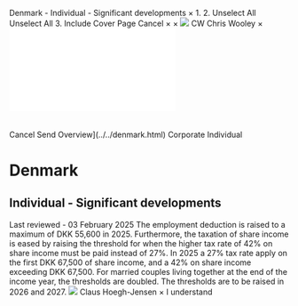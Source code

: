 Denmark - Individual - Significant developments
×
1.
2.
Unselect All
Unselect All
3.
Include Cover Page
Cancel
×
×
![](../../-/media/world-wide-tax-summaries/attachments/global---chris-wooley.ashx%3Frev=ac5e5f3223b34096b1afc2a6009c7320&revision=ac5e5f32-23b3-4096-b1af-c2a6009c7320&hash=859B7ADC84DC2CBEC9760E9E6EE7DE6D0A8BFCDF)
CW
Chris Wooley
×
![](significant-developments.html)
######
Cancel
Send
Overview](../../denmark.html)
Corporate
Individual
# Denmark
## Individual - Significant developments
Last reviewed - 03 February 2025
The employment deduction is raised to a maximum of DKK 55,600 in 2025.
Furthermore, the taxation of share income is eased by raising the threshold for when the higher tax rate of 42% on share income must be paid instead of 27%. In 2025 a 27% tax rate apply on the first DKK 67,500 of share income, and a 42% on share income exceeding DKK 67,500.
For married couples living together at the end of the income year, the thresholds are doubled.
The thresholds are to be raised in 2026 and 2027.
![](../../-/media/world-wide-tax-summaries/denmarkclaus-hoeghjensendenmark--clause-hoeghjensenpng20220714151116669.ashx%3Frev=479d58fbd249453d8b2cff2c456f30d9&revision=479d58fb-d249-453d-8b2c-ff2c456f30d9&hash=7F07421FF6EC2A7BE323AFB9CBDDF9B56873ACCF)
Claus Hoegh-Jensen
×
I understand